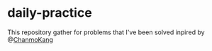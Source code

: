 # daily-practice
This repository gather for problems that I've been solved inpired by @[ChanmoKang](https://github.com/ChangmoKang)
